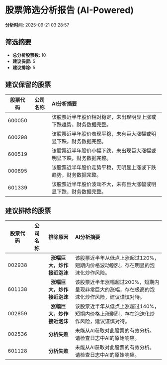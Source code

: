 # 股票筛选分析报告 (AI-Powered)

**分析时间:** 2025-09-21 03:28:57

## 筛选摘要

- **总分析股票数:** 10
- **建议保留:** 5
- **建议排除:** 5

## 建议保留的股票

| 股票代码 | 公司名称 | AI分析摘要 |
|:---:|:---:|:---|
| 600050 |  | 该股票近半年股价相对稳定，未出现明显上涨或下跌趋势，财务数据完整。 |
| 600298 |  | 该股票近半年股价表现平稳，未有巨大涨幅或明显下跌，财务数据完整。 |
| 600519 |  | 该股票近半年股价小幅下跌，未出现巨大涨幅或明显下跌，财务数据完整。 |
| 000895 |  | 该股票近半年股价走势平稳，无明显上涨或下跌趋势，财务数据完整。 |
| 601339 |  | 该股票近半年股价波动不大，未有巨大涨幅或明显下跌，财务数据完整。 |

## 建议排除的股票

| 股票代码 | 公司名称 | 排除原因 | AI分析摘要 |
|:---:|:---:|:---:|:---|
| 002938 |  | **涨幅巨大，炒作接近泡沫** | 该股票近半年从低点上涨超过120%，短期内价格波动剧烈，存在明显的泡沫化炒作风险。 |
| 601138 |  | **涨幅巨大，炒作接近泡沫** | 该股票近半年涨幅超过200%，短期内呈现非常巨大的涨幅，存在极高的泡沫化炒作风险，建议谨慎对待。 |
| 002859 |  | **涨幅巨大，炒作接近泡沫** | 该股票近半年从低点上涨超过140%，短期内价格上涨剧烈，存在泡沫化炒作风险，建议谨慎对待。 |
| 002536 |  | **分析失败** | 未能从AI获取对此股票的有效分析。请检查日志中AI的原始响应。 |
| 601128 |  | **分析失败** | 未能从AI获取对此股票的有效分析。请检查日志中AI的原始响应。 |
